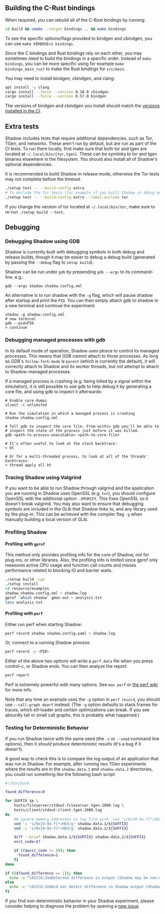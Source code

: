 ## Building the C-Rust bindings

When required, you can rebuild all of the C-Rust bindings by running:

```bash
cd build && cmake --target bindings .. && make bindings
```

To see the specific options/flags provided to bindgen and cbindgen, you can use `make VERBOSE=1 bindings`.

Since the C bindings and Rust bindings rely on each other, you may sometimes need to build the bindings in a specific order. Instead of `make bindings`, you can be more specific using for example `make bindings_main_rust` to make the Rust bindings for `src/main`.

You may need to install bindgen, cbindgen, and clang:

```bash
apt install -y clang
cargo install --force --version 0.18.0 cbindgen
cargo install --force --version 0.57.0 bindgen
```

The versions of bindgen and cbindgen you install should match the [versions installed in the CI](https://github.com/shadow/shadow/blob/dev/.github/workflows/lint.yml).

## Extra tests

Shadow includes tests that require additional dependencies, such as Tor, TGen, and networkx. These aren't run by default, but are run as part of the CI tests. To run them locally, first make sure that both tor and tgen are located at `~/.local/bin/{tor,tgen}`. These can be symlinks to tor and tgen binaries elsewhere in the filesystem. You should also install all of Shadow's optional dependencies.

It is recommended to build Shadow in release mode, otherwise the Tor tests may not complete before the timeout.

```bash
./setup test -- --build-config extra
# To exclude the Tor tests (for example if you built Shadow in debug mode)
./setup test -- --build-config extra --label-exclude tor
```

If you change the version of tor located at `~/.local/bin/tor`, make sure to re-run `./setup build --test`.

## Debugging

### Debugging Shadow using GDB

Shadow is currently built with debugging symbols in both debug and release
builds, though it may be easier to debug a debug build (generated by passing
the `--debug` flag to `setup build`).

Shadow can be run under `gdb` by prepending `gdb --args` to its command-line. e.g.:

```
gdb --args shadow shadow.config.xml
```

An alternative is to run shadow with the `-g` flag, which will pause shadow
after startup and print the `PID`. You can then simply attach gdb to shadow in
a new terminal and continue the experiment:

```
shadow -g shadow.config.xml
# new terminal
gdb --pid=PID
> continue
```

### Debugging managed processes with gdb

In its default mode of operation, Shadow uses ptrace to control its managed
processes. This means that GDB *cannot* attach to those processes. As long as
GDB's `follow-fork-mode` is `parent` (which is currently the default), it will
correctly attach to Shadow and its worker threads, but not attempt to attach to
Shadow-managed processes.

If a managed process is crashing (e.g. being killed by a signal within the
simulation), it is still possible to use gdb to help debug it by generating a
core file, and using gdb to inspect it afterwards:

```
# Enable core dumps
ulimit -c unlimited

# Run the simulation in which a managed process is crashing
shadow shadow.config.xml

# Tell gdb to inspect the core file. From within gdb you'll be able to
# inspect the state of the process just before it was killed. 
gdb <path-to-process-executable> <path-to-core-file>

# It's often useful to look at the stack backtrace:
> bt

# Or for a multi-threaded process, to look at all of the threads' backtraces:
> thread apply all bt
```

### Tracing Shadow using Valgrind

If you want to be able to run Shadow through valgrind and the application you 
are running in Shadow uses OpenSSL (e.g. `tor`), you should configure OpenSSL with the 
additional option: `-DPURIFY`. This fixes OpenSSL so it doesn't break valgrind.
You may also want to ensure that debugging symbols are included in the GLib
that Shadow links to, and any library used by the plug-in. This can be achieved
with the compiler flag `-g` when manually building a local version of GLib.

### Profiling Shadow

#### Profiling with `gprof`

This method only provides profiling info for the core of Shadow, not for
plug-ins, or other libraries. Also, the profiling info is limited since gprof
only measures active CPU usage and function call counts and misses performance
related to blocking IO and barrier waits.

```bash
./setup build -cgo
./setup install
cd resource/examples
shadow shadow.config.xml > shadow.log
gprof `which shadow` gmon.out > analysis.txt
less analysis.txt
```

#### Profiling with `perf`

Either run perf when starting Shadow:

```bash
perf record shadow shadow.config.yaml > shadow.log
```

Or, connect to a running Shadow process:

```bash
perf record -p <PID>
```

Either of the above two options will write a `perf.data` file when you press control-c, or Shadow ends. You can then analyze the report:

```bash
perf report
```

Perf is extremely powerful with many options. See `man perf` or [the perf wiki](https://perf.wiki.kernel.org/index.php/Tutorial) for more info.

Note that any time an example uses the `-g` option in `perf record`, you should use `--call-graph dwarf` instead. (The `-g` option defaults to stack frames for traces, which elf-loader and certain optimizations can break. If you see absurdly tall or small call graphs, this is probably what happened.)

### Testing for Deterministic Behavior

If you run Shadow twice with the same seed (the `-s` or `--seed` command line options), then it _should_ produce deterministic results (it's a bug if it doesn't).

A good way to check this is to compare the log output of an application that was run in Shadow. For example, after running two TGen experiments where the results are in the `shadow.data.1` and `shadow.data.2` directories, you could run something like the following bash script:

```bash
#!/bin/bash

found_difference=0

for SUFFIX in \
    hosts/fileserver/stdout-fileserver.tgen.1000.log \
    hosts/client/stdout-client.tgen.1000.log
do
    ## ignore memory addresses in log file with `sed 's/0x[0-9a-f]*/HEX/g' FILENAME`
    sed -i 's/0x[0-9a-f]*/HEX/g' shadow.data.1/${SUFFIX}
    sed -i 's/0x[0-9a-f]*/HEX/g' shadow.data.2/${SUFFIX}

    diff --brief shadow.data.1/${SUFFIX} shadow.data.2/${SUFFIX}
    exit_code=$?

    if (($exit_code != 0)); then
      found_difference=1
    fi
done

if (($found_difference == 1)); then
  echo -e "\033[0;31mDetected difference in output (Shadow may be non-deterministic).\033[0m"
else
  echo -e "\033[0;32mDid not detect difference in Shadow output (Shadow may be deterministic).\033[0m"
fi
```

If you find non-deterministic behavior in your Shadow experiment, please consider helping to diagnose the problem by opening a [new issue](https://github.com/shadow/shadow/issues/new).
